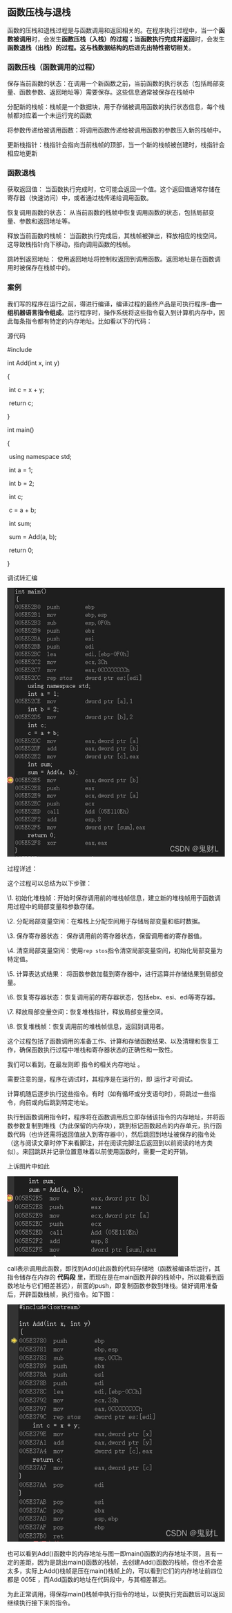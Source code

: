 ## 函数压栈与退栈

函数的压栈和退栈过程是与函数调用和返回相关的。在程序执行过程中，当一个**函数被调用**时，会发生**函数压栈（入栈）**的过程；当**函数执行完成并返回**时，会发生**函数退栈（出栈）**的过程。这**与栈数据结构的后进先出特性密切相关**。



### 函数压栈（函数调用的过程）

保存当前函数的状态：在调用一个新函数之前，当前函数的执行状态（包括局部变量、函数参数、返回地址等）需要保存。这些信息通常被保存在栈帧中

分配新的栈帧：栈帧是一个数据块，用于存储被调用函数的执行状态信息，每个栈帧都对应着一个未运行完的函数

将参数传递给被调用函数：将调用函数传递给被调用函数的参数压入新的栈帧中。

更新栈指针：栈指针会指向当前栈帧的顶部，当一个新的栈帧被创建时，栈指针会相应地更新





### 函数退栈

获取返回值： 当函数执行完成时，它可能会返回一个值。这个返回值通常存储在寄存器（快速访问）中，或者通过栈传递给调用函数。

恢复调用函数的状态： 从当前函数的栈帧中恢复调用函数的状态，包括局部变量、参数和返回地址等。

释放当前函数的栈帧： 当函数执行完成后，其栈帧被弹出，释放相应的栈空间。这导致栈指针向下移动，指向调用函数的栈帧。

跳转到返回地址： 使用返回地址将控制权返回到调用函数。返回地址是在函数调用时被保存在栈帧中的。



### 案例

我们写的程序在运行之前，得进行编译，编译过程的最终产品是可执行程序–**由一组机器语言指令组成**。运行程序时，操作系统将这些指令载入到计算机内存中，因此每条指令都有特定的内存地址。比如看以下的代码：

源代码

\#include<iostream>

int Add(int x, int y)

{

​	int c = x + y;

​	return c;

}

int main()

{

​	using namespace std;

​	int a = 1;

​	int b = 2;

​	int c;

​	c = a + b;

​	int sum;

​	sum = Add(a, b);

​	return 0;

}

调试转汇编

![](../Images/14ab3a392cd2cc320496e8b60b6c2d73.jpg)

过程详述：

这个过程可以总结为以下步骤：



\1. 初始化堆栈帧：开始时保存调用前的堆栈帧信息，建立新的堆栈帧用于函数调用过程中的局部变量和参数存储。

\2. 分配局部变量空间：在堆栈上分配空间用于存储局部变量和临时数据。

\3. 保存寄存器状态： 保存调用前的寄存器状态，保留调用者的寄存器值。

\4. 清空局部变量空间：使用`rep stos`指令清空局部变量空间，初始化局部变量为特定值。

\5. 计算表达式结果： 将函数参数加载到寄存器中，进行运算并存储结果到局部变量。

\6. 恢复寄存器状态：恢复调用前的寄存器状态，包括ebx、esi、edi等寄存器。

\7. 释放局部变量空间：恢复堆栈指针，释放局部变量空间。

\8. 恢复堆栈帧：恢复调用前的堆栈帧信息，返回到调用者。



这个过程包括了函数调用的准备工作、计算和存储函数结果、以及清理和恢复工作，确保函数执行过程中堆栈和寄存器状态的正确性和一致性。

我们可以看到，在最左则即 指令的相关内存地址 。

需要注意的是，程序在调试时，其程序是在运行的，即 运行才可调试。

计算机随后逐步执行这些指令。有时（如有循坏或分支语句时），将跳过一些指令，向前或向后跳到特定地址。

执行到函数调用指令时，程序将在函数调用后立即存储该指令的内存地址，并将函数参数复制到堆栈（为此保留的内存块），跳到标记函数起点的内存单元，执行函数代码（也许还需将返回值放入到寄存器中），然后跳回到地址被保存的指令处（这与阅读文章时停下来看脚注，并在阅读完脚注后返回到以前阅读的地方类似）。来回跳跃并记录位置意味着以前使用函数时，需要一定的开销。



上诉图片中如此

![](../Images/b41b73716f576cb620f0654e94887a1d.jpg)

call表示调用此函数，即找到Add()此函数的代码存储地（函数被编译后运行，其指令储存在内存的 **代码段** 里，而现在是在main函数开辟的栈帧中，所以能看到函数地址与它们相差甚远），前面的push，即复制函数参数到堆栈。做好调用准备后，开辟函数栈帧，执行指令。如下图：

![](../Images/27e5f93a80e09b75df2ea291631f9a7b.jpg)

也可以看到Add()函数中的内存地址与图一即main()函数的内存地址不同，且有一定的差距，因为是跳出main()函数的栈帧，去创建Add()函数的栈帧，但也不会差太多，实际上Add()栈帧是压在main()栈帧上的，可以看到它们的内存地址前四位都是 005E ，而Add函数的地址在代码段中，与其相差甚远。

为此正常调用，得保存main()栈帧中执行指令的地址，以便执行完函数后可以返回继续执行接下来的指令。